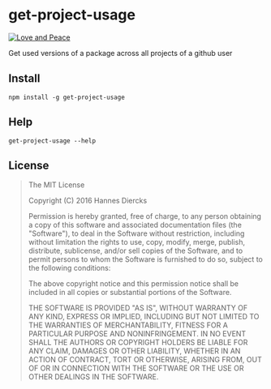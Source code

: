 get-project-usage
=================

[![Love and Peace](http://love-and-peace.github.io/love-and-peace/badges/karma/v1.0-karma1.svg)](https://github.com/love-and-peace/love-and-peace/blob/master/versions/karma/v1.0-karma1/en.md)

Get used versions of a package across all projects of a github user


Install
-------

`npm install -g get-project-usage`


Help
----

`get-project-usage --help`


License
-------

> The MIT License
> 
> Copyright (C) 2016 Hannes Diercks
> 
> Permission is hereby granted, free of charge, to any person obtaining a copy of
> this software and associated documentation files (the "Software"), to deal in
> the Software without restriction, including without limitation the rights to
> use, copy, modify, merge, publish, distribute, sublicense, and/or sell copies
> of the Software, and to permit persons to whom the Software is furnished to do
> so, subject to the following conditions:
> 
> The above copyright notice and this permission notice shall be included in all
> copies or substantial portions of the Software.
> 
> THE SOFTWARE IS PROVIDED "AS IS", WITHOUT WARRANTY OF ANY KIND, EXPRESS OR
> IMPLIED, INCLUDING BUT NOT LIMITED TO THE WARRANTIES OF MERCHANTABILITY, FITNESS
> FOR A PARTICULAR PURPOSE AND NONINFRINGEMENT. IN NO EVENT SHALL THE AUTHORS OR
> COPYRIGHT HOLDERS BE LIABLE FOR ANY CLAIM, DAMAGES OR OTHER LIABILITY, WHETHER
> IN AN ACTION OF CONTRACT, TORT OR OTHERWISE, ARISING FROM, OUT OF OR IN
> CONNECTION WITH THE SOFTWARE OR THE USE OR OTHER DEALINGS IN THE SOFTWARE.
